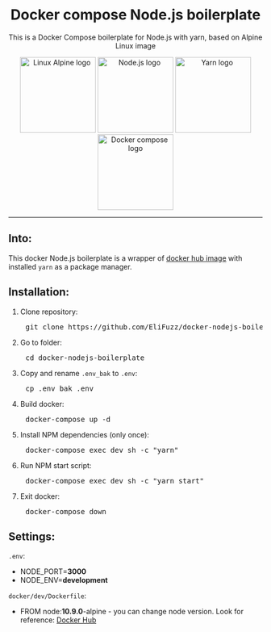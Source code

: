 <h1 align="center">Docker compose Node.js boilerplate</h1>
<p align="center">This is a Docker Compose boilerplate for Node.js with yarn, based on Alpine Linux image</p>
<p align="center">
  <img width="150" height="150" src="https://encrypted-tbn0.gstatic.com/images?q=tbn:ANd9GcQWDWWMBh8n7MPfnXSxV7u6XGLybLQNrF52NjoemwP1iLPqwnkMQQ" alt="Linux Alpine logo">
  <img width="150" height="150" src="https://nodejs.org/static/images/logo-light.svg" alt="Node.js logo">
  <img width="150" height="150" src="https://yarnpkg.com/assets/search/ico-yarn.svg" alt="Yarn logo">
  <img width="150" height="150" src="https://raw.githubusercontent.com/docker/compose/master/logo.png" alt="Docker compose logo">
</p>

---

## Into:
This docker Node.js boilerplate is a wrapper of [docker hub image](https://hub.docker.com/_/node/) with installed `yarn` as a package manager.

## Installation:
1. Clone repository:
<pre class="command-line">
    <span class="command">git clone https://github.com/EliFuzz/docker-nodejs-boilerplate.git</span>
</pre>
2. Go to folder:
<pre class="command-line">
    <span class="command">cd docker-nodejs-boilerplate</span>
</pre>
3. Copy and rename `.env_bak` to `.env`:
<pre class="command-line">
    <span class="command">cp .env_bak .env</span>
</pre>
4. Build docker:
<pre class="command-line">
    <span class="command">docker-compose up -d</span>
</pre>
5. Install NPM dependencies (only once):
<pre class="command-line">
    <span class="command">docker-compose exec dev sh -c "yarn"</span>
</pre>
6. Run NPM start script:
<pre class="command-line">
    <span class="command">docker-compose exec dev sh -c "yarn start"</span>
</pre>
7. Exit docker:
<pre class="command-line">
    <span class="command">docker-compose down</span>
</pre>


## Settings:
`.env`:
- NODE_PORT=**3000**
- NODE_ENV=**development**

`docker/dev/Dockerfile`:
- FROM node:**10.9.0**-alpine - you can change node version. Look for reference: [Docker Hub](https://hub.docker.com/_/node/)
